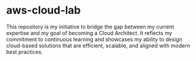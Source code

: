 # aws-cloud-lab
This repository is my initiative to bridge the gap between my current expertise and my goal of becoming a Cloud Architect. It reflects my commitment to continuous learning and showcases my ability to design cloud-based solutions that are efficient, scalable, and aligned with modern best practices. 
